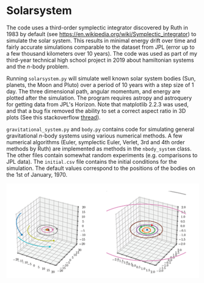 # Solarsystem

The code uses a third-order symplectic integrator discovered by Ruth in 1983 by default (see https://en.wikipedia.org/wiki/Symplectic_integrator) to simulate the solar system. This results in minimal energy drift over time and fairly accurate simulations comparable to the dataset from JPL (error up to a few thousand kilometers over 10 years). The code was used as part of my third-year technical high school project in 2019 about hamiltonian systems and the _n_-body problem.

Running `solarsystem.py` will simulate well known solar system bodies (Sun, planets, the Moon and Pluto) over a period of 10 years with a step size of 1 day. The three dimensional path, angular momentum, and energy are plotted after the simulation. 
The program requires astropy and astroquery for getting data from JPL's Horizon. Note that matplotlib 2.2.3 was used, and that a bug fix removed the ability to set a correct aspect ratio in 3D plots (See this stackoverflow [thread](https://stackoverflow.com/questions/13685386/matplotlib-equal-unit-length-with-equal-aspect-ratio-z-axis-is-not-equal-to)).

`gravitational_system.py` and `body.py` contains code for simulating general gravitational _n_-body systems using various numerical methods. A few numerical algorithms (Euler, symplectic Euler, Verlet, 3rd and 4th order methods by Ruth) are implemented as methods in the `nbody_system` class. The other files contain somewhat random experiments (e.g. comparisons to JPL data). The `initial.csv` file contains the initial conditions for the simulation. The default values correspond to the positions of the bodies on the 1st of January, 1970.

![Simulation](img/3Dview.PNG)
